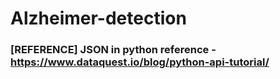 # Alzheimer-detection

### [REFERENCE] JSON in python reference - https://www.dataquest.io/blog/python-api-tutorial/










